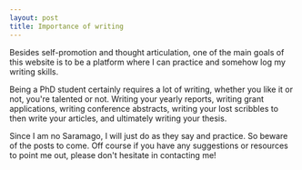 ```yaml
---
layout: post
title: Importance of writing
---
```

Besides self-promotion and thought articulation, one of the main goals of this website is to be a platform where I can practice and somehow log my writing skills.

Being a PhD student certainly requires a lot of writing, whether you like it or not, you're talented or not. Writing your yearly reports, writing grant applications, writing conference abstracts, writing your lost scribbles to then write your articles, and ultimately writing your thesis. 

Since I am no Saramago, I will just do as they say and practice. So beware of the posts to come. Off course if you have any suggestions or resources to point me out, please don't hesitate in contacting me!